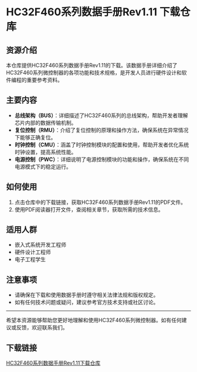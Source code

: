 # HC32F460系列数据手册Rev1.11 下载仓库

## 资源介绍

本仓库提供HC32F460系列数据手册Rev1.11的下载。该数据手册详细介绍了HC32F460系列微控制器的各项功能和技术规格，是开发人员进行硬件设计和软件编程的重要参考资料。

## 主要内容

- **总线架构（BUS）**：详细描述了HC32F460系列的总线架构，帮助开发者理解芯片内部的数据传输机制。
- **复位控制（RMU）**：介绍了复位控制的原理和操作方法，确保系统在异常情况下能够正确复位。
- **时钟控制（CMU）**：涵盖了时钟控制模块的配置和使用，帮助开发者优化系统时钟设置，提高系统性能。
- **电源控制（PWC）**：详细说明了电源控制模块的功能和操作，确保系统在不同电源模式下的稳定运行。

## 如何使用

1. 点击仓库中的下载链接，获取HC32F460系列数据手册Rev1.11的PDF文件。
2. 使用PDF阅读器打开文件，查阅相关章节，获取所需的技术信息。

## 适用人群

- 嵌入式系统开发工程师
- 硬件设计工程师
- 电子工程学生

## 注意事项

- 请确保在下载和使用数据手册时遵守相关法律法规和版权规定。
- 如有任何技术问题或疑问，建议参考官方技术支持或社区讨论。

---

希望本资源能够帮助您更好地理解和使用HC32F460系列微控制器。如有任何建议或反馈，欢迎联系我们。

## 下载链接

[HC32F460系列数据手册Rev1.11下载仓库](https://pan.quark.cn/s/1cd3b3e9fc2d)